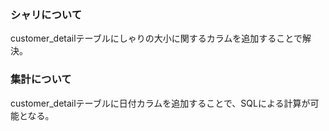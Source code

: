 ### シャリについて
customer_detailテーブルにしゃりの大小に関するカラムを追加することで解決。

### 集計について
customer_detailテーブルに日付カラムを追加することで、SQLによる計算が可能となる。